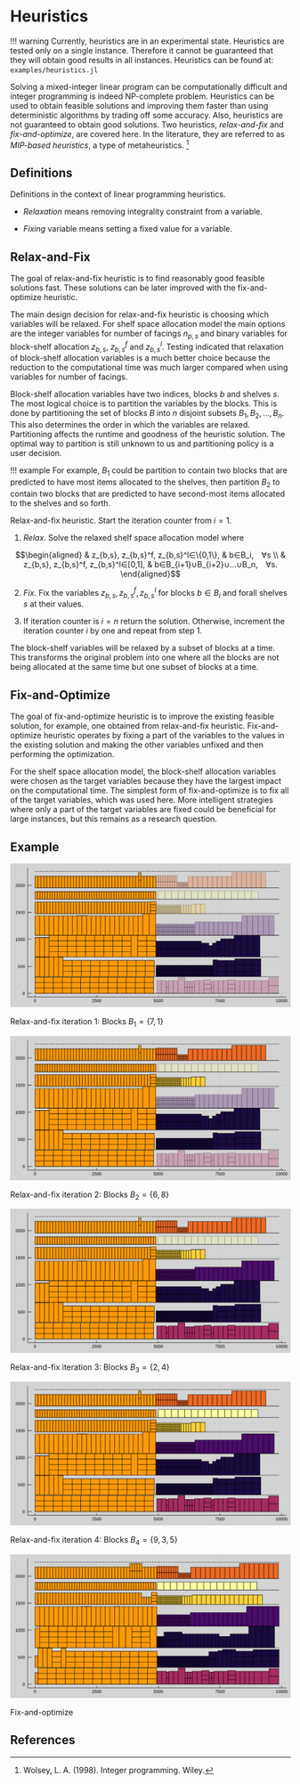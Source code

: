 # Heuristics
!!! warning
    Currently, heuristics are in an experimental state. Heuristics are tested only on a single instance. Therefore it cannot be guaranteed that they will obtain good results in all instances. Heuristics can be found at: `examples/heuristics.jl`

Solving a mixed-integer linear program can be computationally difficult and integer programming is indeed NP-complete problem. Heuristics can be used to obtain feasible solutions and improving them faster than using deterministic algorithms by trading off some accuracy. Also, heuristics are not guaranteed to obtain good solutions. Two heuristics, *relax-and-fix* and *fix-and-optimize*, are covered here. In the literature, they are referred to as *MIP-based heuristics*, a type of metaheuristics. [^Wolsey1998]

## Definitions
Definitions in the context of linear programming heuristics.

- *Relaxation* means removing integrality constraint from a variable.

- *Fixing* variable means setting a fixed value for a variable.

## Relax-and-Fix
The goal of relax-and-fix heuristic is to find reasonably good feasible solutions fast. These solutions can be later improved with the fix-and-optimize heuristic.

The main design decision for relax-and-fix heuristic is choosing which variables will be relaxed. For shelf space allocation model the main options are the integer variables for number of facings $n_{p,s}$ and binary variables for block-shelf allocation $z_{b,s}$, $z_{b,s}^f$ and $z_{b,s}^l$. Testing indicated that relaxation of block-shelf allocation variables is a much better choice because the reduction to the computational time was much larger compared when using variables for number of facings.

Block-shelf allocation variables have two indices, blocks $b$ and shelves $s$. The most logical choice is to partition the variables by the blocks. This is done by partitioning the set of blocks $B$ into $n$ disjoint subsets $B_1, B_2, ..., B_n$. This also determines the order in which the variables are relaxed. Partitioning affects the runtime and goodness of the heuristic solution. The optimal way to partition is still unknown to us and partitioning policy is a user decision.

!!! example
    For example, $B_1$ could be partition to contain two blocks that are predicted to have most items allocated to the shelves, then partition $B_2$ to contain two blocks that are predicted to have second-most items allocated to the shelves and so forth.

Relax-and-fix heuristic. Start the iteration counter from $i=1$.

1) *Relax*. Solve the relaxed shelf space allocation model where

$$\begin{aligned}
& z_{b,s}, z_{b,s}^f, z_{b,s}^l∈\{0,1\}, & b∈B_i, ∀s \\
& z_{b,s}, z_{b,s}^f, z_{b,s}^l∈[0,1], & b∈B_{i+1}∪B_{i+2}∪...∪B_n, ∀s.
\end{aligned}$$

2) *Fix*. Fix the variables $z_{b,s}, z_{b,s}^f, z_{b,s}^l$ for blocks $b∈B_i$ and forall shelves $s$ at their values.

3) If iteration counter is $i=n$ return the solution. Otherwise, increment the iteration counter $i$ by one and repeat from step 1.

The block-shelf variables will be relaxed by a subset of blocks at a time. This transforms the original problem into one where all the blocks are not being allocated at the same time but one subset of blocks at a time.

## Fix-and-Optimize
The goal of fix-and-optimize heuristic is to improve the existing feasible solution, for example, one obtained from relax-and-fix heuristic. Fix-and-optimize heuristic operates by fixing a part of the variables to the values in the existing solution and making the other variables unfixed and then performing the optimization.

For the shelf space allocation model, the block-shelf allocation variables were chosen as the target variables because they have the largest impact on the computational time. The simplest form of fix-and-optimize is to fix all of the target variables, which was used here. More intelligent strategies where only a part of the target variables are fixed could be beneficial for large instances, but this remains as a research question.

## Example
![](figures/heuristics/relax-and-fix/iteration-1.svg)

Relax-and-fix iteration 1: Blocks $B_1=\{7, 1\}$

![](figures/heuristics/relax-and-fix/iteration-2.svg)

Relax-and-fix iteration 2: Blocks $B_2=\{6, 8\}$

![](figures/heuristics/relax-and-fix/iteration-3.svg)

Relax-and-fix iteration 3: Blocks $B_3=\{2, 4\}$

![](figures/heuristics/relax-and-fix/iteration-4.svg)

Relax-and-fix iteration 4: Blocks $B_4=\{9, 3, 5\}$

![](figures/heuristics/fix-and-optimize.svg)

Fix-and-optimize


## References
[^Wolsey1998]: Wolsey, L. A. (1998). Integer programming. Wiley.
